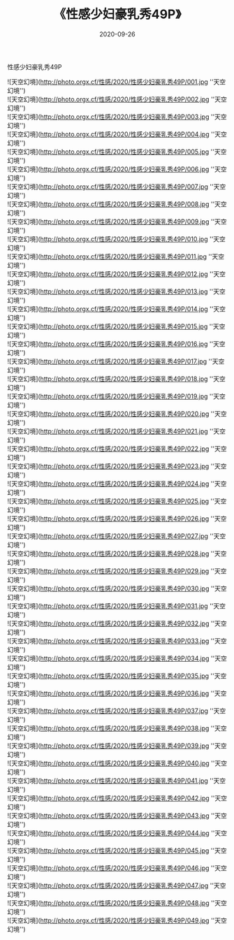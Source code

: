 ﻿---
layout: post
title:  《性感少妇豪乳秀49P》
date:   2020-09-26
img: http://photo.orgx.cf/性感/2020/性感少妇豪乳秀49P/000.jpg
tags: [美女, 性感, 泳衣]
---

性感少妇豪乳秀49P



![天空幻境](http://photo.orgx.cf/性感/2020/性感少妇豪乳秀49P/001.jpg ''天空幻境'') <br>
![天空幻境](http://photo.orgx.cf/性感/2020/性感少妇豪乳秀49P/002.jpg ''天空幻境'') <br>
![天空幻境](http://photo.orgx.cf/性感/2020/性感少妇豪乳秀49P/003.jpg ''天空幻境'') <br>
![天空幻境](http://photo.orgx.cf/性感/2020/性感少妇豪乳秀49P/004.jpg ''天空幻境'') <br>
![天空幻境](http://photo.orgx.cf/性感/2020/性感少妇豪乳秀49P/005.jpg ''天空幻境'') <br>
![天空幻境](http://photo.orgx.cf/性感/2020/性感少妇豪乳秀49P/006.jpg ''天空幻境'') <br>
![天空幻境](http://photo.orgx.cf/性感/2020/性感少妇豪乳秀49P/007.jpg ''天空幻境'') <br>
![天空幻境](http://photo.orgx.cf/性感/2020/性感少妇豪乳秀49P/008.jpg ''天空幻境'') <br>
![天空幻境](http://photo.orgx.cf/性感/2020/性感少妇豪乳秀49P/009.jpg ''天空幻境'') <br>
![天空幻境](http://photo.orgx.cf/性感/2020/性感少妇豪乳秀49P/010.jpg ''天空幻境'') <br>
![天空幻境](http://photo.orgx.cf/性感/2020/性感少妇豪乳秀49P/011.jpg ''天空幻境'') <br>
![天空幻境](http://photo.orgx.cf/性感/2020/性感少妇豪乳秀49P/012.jpg ''天空幻境'') <br>
![天空幻境](http://photo.orgx.cf/性感/2020/性感少妇豪乳秀49P/013.jpg ''天空幻境'') <br>
![天空幻境](http://photo.orgx.cf/性感/2020/性感少妇豪乳秀49P/014.jpg ''天空幻境'') <br>
![天空幻境](http://photo.orgx.cf/性感/2020/性感少妇豪乳秀49P/015.jpg ''天空幻境'') <br>
![天空幻境](http://photo.orgx.cf/性感/2020/性感少妇豪乳秀49P/016.jpg ''天空幻境'') <br>
![天空幻境](http://photo.orgx.cf/性感/2020/性感少妇豪乳秀49P/017.jpg ''天空幻境'') <br>
![天空幻境](http://photo.orgx.cf/性感/2020/性感少妇豪乳秀49P/018.jpg ''天空幻境'') <br>
![天空幻境](http://photo.orgx.cf/性感/2020/性感少妇豪乳秀49P/019.jpg ''天空幻境'') <br>
![天空幻境](http://photo.orgx.cf/性感/2020/性感少妇豪乳秀49P/020.jpg ''天空幻境'') <br>
![天空幻境](http://photo.orgx.cf/性感/2020/性感少妇豪乳秀49P/021.jpg ''天空幻境'') <br>
![天空幻境](http://photo.orgx.cf/性感/2020/性感少妇豪乳秀49P/022.jpg ''天空幻境'') <br>
![天空幻境](http://photo.orgx.cf/性感/2020/性感少妇豪乳秀49P/023.jpg ''天空幻境'') <br>
![天空幻境](http://photo.orgx.cf/性感/2020/性感少妇豪乳秀49P/024.jpg ''天空幻境'') <br>
![天空幻境](http://photo.orgx.cf/性感/2020/性感少妇豪乳秀49P/025.jpg ''天空幻境'') <br>
![天空幻境](http://photo.orgx.cf/性感/2020/性感少妇豪乳秀49P/026.jpg ''天空幻境'') <br>
![天空幻境](http://photo.orgx.cf/性感/2020/性感少妇豪乳秀49P/027.jpg ''天空幻境'') <br>
![天空幻境](http://photo.orgx.cf/性感/2020/性感少妇豪乳秀49P/028.jpg ''天空幻境'') <br>
![天空幻境](http://photo.orgx.cf/性感/2020/性感少妇豪乳秀49P/029.jpg ''天空幻境'') <br>
![天空幻境](http://photo.orgx.cf/性感/2020/性感少妇豪乳秀49P/030.jpg ''天空幻境'') <br>
![天空幻境](http://photo.orgx.cf/性感/2020/性感少妇豪乳秀49P/031.jpg ''天空幻境'') <br>
![天空幻境](http://photo.orgx.cf/性感/2020/性感少妇豪乳秀49P/032.jpg ''天空幻境'') <br>
![天空幻境](http://photo.orgx.cf/性感/2020/性感少妇豪乳秀49P/033.jpg ''天空幻境'') <br>
![天空幻境](http://photo.orgx.cf/性感/2020/性感少妇豪乳秀49P/034.jpg ''天空幻境'') <br>
![天空幻境](http://photo.orgx.cf/性感/2020/性感少妇豪乳秀49P/035.jpg ''天空幻境'') <br>
![天空幻境](http://photo.orgx.cf/性感/2020/性感少妇豪乳秀49P/036.jpg ''天空幻境'') <br>
![天空幻境](http://photo.orgx.cf/性感/2020/性感少妇豪乳秀49P/037.jpg ''天空幻境'') <br>
![天空幻境](http://photo.orgx.cf/性感/2020/性感少妇豪乳秀49P/038.jpg ''天空幻境'') <br>
![天空幻境](http://photo.orgx.cf/性感/2020/性感少妇豪乳秀49P/039.jpg ''天空幻境'') <br>
![天空幻境](http://photo.orgx.cf/性感/2020/性感少妇豪乳秀49P/040.jpg ''天空幻境'') <br>
![天空幻境](http://photo.orgx.cf/性感/2020/性感少妇豪乳秀49P/041.jpg ''天空幻境'') <br>
![天空幻境](http://photo.orgx.cf/性感/2020/性感少妇豪乳秀49P/042.jpg ''天空幻境'') <br>
![天空幻境](http://photo.orgx.cf/性感/2020/性感少妇豪乳秀49P/043.jpg ''天空幻境'') <br>
![天空幻境](http://photo.orgx.cf/性感/2020/性感少妇豪乳秀49P/044.jpg ''天空幻境'') <br>
![天空幻境](http://photo.orgx.cf/性感/2020/性感少妇豪乳秀49P/045.jpg ''天空幻境'') <br>
![天空幻境](http://photo.orgx.cf/性感/2020/性感少妇豪乳秀49P/046.jpg ''天空幻境'') <br>
![天空幻境](http://photo.orgx.cf/性感/2020/性感少妇豪乳秀49P/047.jpg ''天空幻境'') <br>
![天空幻境](http://photo.orgx.cf/性感/2020/性感少妇豪乳秀49P/048.jpg ''天空幻境'') <br>
![天空幻境](http://photo.orgx.cf/性感/2020/性感少妇豪乳秀49P/049.jpg ''天空幻境'') <br>